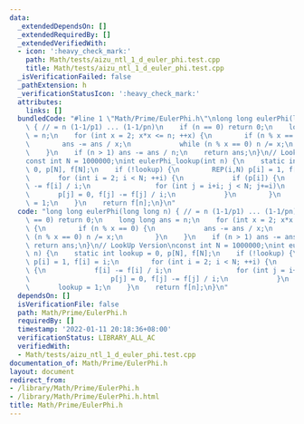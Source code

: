 ```yaml
---
data:
  _extendedDependsOn: []
  _extendedRequiredBy: []
  _extendedVerifiedWith:
  - icon: ':heavy_check_mark:'
    path: Math/tests/aizu_ntl_1_d_euler_phi.test.cpp
    title: Math/tests/aizu_ntl_1_d_euler_phi.test.cpp
  _isVerificationFailed: false
  _pathExtension: h
  _verificationStatusIcon: ':heavy_check_mark:'
  attributes:
    links: []
  bundledCode: "#line 1 \"Math/Prime/EulerPhi.h\"\nlong long eulerPhi(long long n)\
    \ { // = n (1-1/p1) ... (1-1/pn)\n    if (n == 0) return 0;\n    long long ans\
    \ = n;\n    for (int x = 2; x*x <= n; ++x) {\n        if (n % x == 0) {\n    \
    \        ans -= ans / x;\n            while (n % x == 0) n /= x;\n        }\n\
    \    }\n    if (n > 1) ans -= ans / n;\n    return ans;\n}\n// LookUp Version\n\
    const int N = 1000000;\nint eulerPhi_lookup(int n) {\n    static int lookup =\
    \ 0, p[N], f[N];\n    if (!lookup) {\n        REP(i,N) p[i] = 1, f[i] = i;\n \
    \       for (int i = 2; i < N; ++i) {\n            if (p[i]) {\n            f[i]\
    \ -= f[i] / i;\n                for (int j = i+i; j < N; j+=i)\n             \
    \       p[j] = 0, f[j] -= f[j] / i;\n            }\n        }\n        lookup\
    \ = 1;\n    }\n    return f[n];\n}\n"
  code: "long long eulerPhi(long long n) { // = n (1-1/p1) ... (1-1/pn)\n    if (n\
    \ == 0) return 0;\n    long long ans = n;\n    for (int x = 2; x*x <= n; ++x)\
    \ {\n        if (n % x == 0) {\n            ans -= ans / x;\n            while\
    \ (n % x == 0) n /= x;\n        }\n    }\n    if (n > 1) ans -= ans / n;\n   \
    \ return ans;\n}\n// LookUp Version\nconst int N = 1000000;\nint eulerPhi_lookup(int\
    \ n) {\n    static int lookup = 0, p[N], f[N];\n    if (!lookup) {\n        REP(i,N)\
    \ p[i] = 1, f[i] = i;\n        for (int i = 2; i < N; ++i) {\n            if (p[i])\
    \ {\n            f[i] -= f[i] / i;\n                for (int j = i+i; j < N; j+=i)\n\
    \                    p[j] = 0, f[j] -= f[j] / i;\n            }\n        }\n \
    \       lookup = 1;\n    }\n    return f[n];\n}\n"
  dependsOn: []
  isVerificationFile: false
  path: Math/Prime/EulerPhi.h
  requiredBy: []
  timestamp: '2022-01-11 20:18:36+08:00'
  verificationStatus: LIBRARY_ALL_AC
  verifiedWith:
  - Math/tests/aizu_ntl_1_d_euler_phi.test.cpp
documentation_of: Math/Prime/EulerPhi.h
layout: document
redirect_from:
- /library/Math/Prime/EulerPhi.h
- /library/Math/Prime/EulerPhi.h.html
title: Math/Prime/EulerPhi.h
---
```

